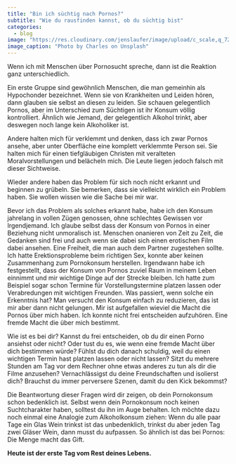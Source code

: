 ```yaml
---
title: "Bin ich süchtig nach Pornos?"
subtitle: "Wie du rausfinden kannst, ob du süchtig bist"
categories:
  - blog
image: "https://res.cloudinary.com/jenslaufer/image/upload/c_scale,q_72,w_800/v1580911587/charles-X7Wi_QZFu3E-unsplash.jpg"
image_caption: "Photo by Charles on Unsplash"
---
```


Wenn ich mit Menschen über Pornosucht spreche, dann ist die Reaktion ganz unterschiedlich.

Ein erste Gruppe sind gewöhnlich Menschen, die man gemeinhin als Hypochonder bezeichnet.
Wenn sie von Krankheiten und Leiden hören, dann glauben sie selbst an diesen zu leiden.
Sie schauen gelegentlich Pornos, aber im Unterschied zum Süchtigen ist ihr Konsum völlig kontrolliert. Ähnlich wie Jemand, der gelegentlich Alkohol trinkt, aber deswegen noch lange kein Alkoholiker ist.

Andere halten mich für verklemmt und denken, dass ich zwar Pornos ansehe, aber unter Oberfläche
eine komplett verklemmte Person sei. Sie halten mich für einen tiefgläubigen Christen mit veralteten Moralvorstellungen und belächeln mich. Die Leute liegen jedoch falsch mit dieser Sichtweise.

Wieder andere haben das Problem für sich noch nicht erkannt und beginnen zu grübeln. Sie
bemerken, dass sie vielleicht wirklich ein Problem haben. Sie wollen wissen wie die Sache bei mir war.

Bevor ich das Problem als solches erkannt habe, habe ich den Konsum jahrelang
in vollen Zügen genossen, ohne schlechtes Gewissen vor Irgendjemand. Ich glaube selbst dass der Konsum
von Pornos in einer Beziehung nicht unmoralisch ist. Menschen onanieren von Zeit zu Zeit, die Gedanken sind frei und auch wenn sie dabei sich einen erotischen Film dabei ansehen. Eine Freiheit, die man auch dem Partner zugestehen sollte. Ich hatte Erektionsprobleme beim richtigen Sex, konnte aber keinen Zusammenhang zum Pornokonsum herstellen. Irgendwann habe ich festgestellt, dass der
Konsum von Pornos zuviel Raum in meinem Leben einnimmt und mir wichtige Dinge auf der Strecke bleiben. Ich hatte zum Beispiel sogar schon Termine für Vorstellungstermine platzen lassen oder Verabredungen mit wichtigen Freunden. Was passiert, wenn solche ein Erkenntnis hat? Man versucht den Konsum einfach zu reduzieren, das ist mir aber dann nicht gelungen. Mir ist aufgefallen
wieviel die Macht die Pornos über mich haben. Ich konnte nicht frei entscheiden aufzuhören.
Eine fremde Macht die über mich bestimmt.

Wie ist es bei dir? Kannst du frei entscheiden, ob du dir einen Porno ansiehst oder nicht? Oder
tust du es, wie wenn eine fremde Macht über dich bestimmen würde? Fühlst du dich danach schuldig, weil du einen wichtigen Termin hast platzen lassen oder nicht lassen? Sitzt du mehrere Stunden am Tag vor dem Rechner ohne etwas anderes zu tun als dir die Filme anzusehen? Vernachlässigst du deine Freundschaften und isolierst dich? Brauchst du immer perversere Szenen, damit du den Kick bekommst?

Die Beantwortung dieser Fragen wird dir zeigen, ob dein Pornokonsum schon bedenklich ist.
Selbst wenn dein Pornokonsum noch keinen Suchtcharakter haben, solltest du ihn im Auge behalten.
Ich möchte dazu noch einmal eine Analogie zum Alkoholkonsum ziehen: Wenn du alle paar Tage ein Glas Wein trinkst ist das unbedenklich, trinkst du aber jeden Tag zwei Gläser Wein, dann musst du aufpassen. So ähnlich ist das bei Pornos: Die Menge macht das Gift.

**Heute ist der erste Tag vom Rest deines Lebens.**
